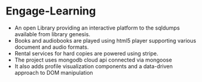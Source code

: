 # Engage-Learning
- An open Library providing an interactive platform to the sqldumps available from library genesis.  
- Books and audiobooks are played using html5 player supporting various document and audio formats.  
- Rental services for hard copies are powered using stripe.  
- The project uses mongodb cloud api connected via mongoose  
- It also adds profile visualization components and a data-driven approach to DOM manipulation
